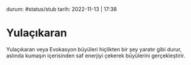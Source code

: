 durum: #status/stub 
tarih: 2022-11-13 | 17:38
# Yulaçıkaran
Yulaçıkaran veya Evokasyon büyüleri hiçlikten bir şey yaratır gibi durur, aslında kumaşın içerisinden saf enerjiyi çekerek büyülerini gerçekleştirir.
